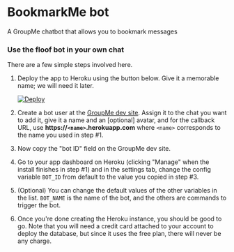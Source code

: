 # BookmarkMe bot
A GroupMe chatbot that allows you to bookmark messages

### Use the floof bot in your own chat
There are a few simple steps involved here.
1. Deploy the app to Heroku using the button below. Give it a memorable name; we will need it later.

    [![Deploy](https://www.herokucdn.com/deploy/button.svg)](https://heroku.com/deploy)
2. Create a bot user at the [GroupMe dev site](https://dev.groupme.com/bots). Assign it to the chat you want to add it, give it a name and an [optional] avatar, and for the callback URL, use **https://`<name>`.herokuapp.com** where `<name>` corresponds to the name you used in step #1.
3. Now copy the "bot ID" field on the GroupMe dev site.
4. Go to your app dashboard on Heroku (clicking "Manage" when the install finishes in step #1) and in the settings tab, change the config variable `BOT_ID` from default to the value you copied in step #3.
5. (Optional) You can change the default values of the other variables in the list. `BOT_NAME` is the name of the bot, and the others are commands to trigger the bot.
6. Once you're done creating the Heroku instance, you should be good to go. Note that you will need a credit card attached to your account to deploy the database, but since it uses the free plan, there will never be any charge.
